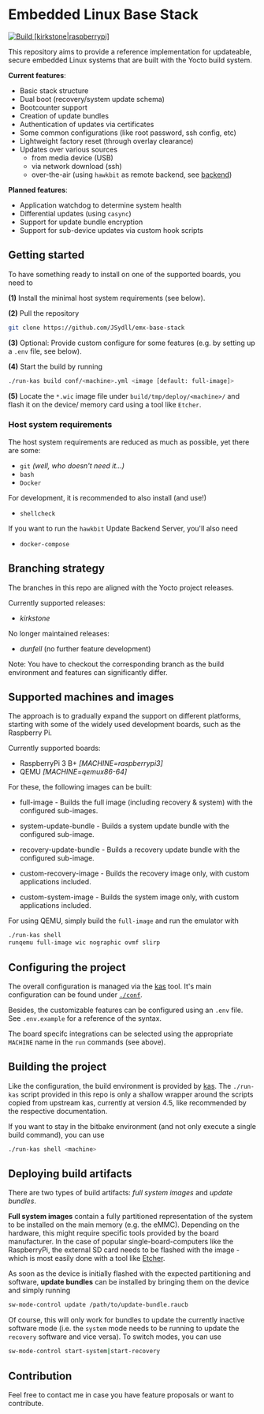 # Embedded Linux Base Stack

[![Build [kirkstone|raspberrypi]](https://ci.seydell.org/buildStatus/icon?job=emx-base-stack_kirkstone_raspberrypi3&subject=kirkstone/raspberrypi3)](https://ci.seydell.org/job/emx-base-stack_kirkstone_raspberrypi3/)

This repository aims to provide a reference implementation for updateable, secure embedded Linux systems
that are built with the Yocto build system.

**Current features**:

- Basic stack structure
- Dual boot (recovery/system update schema)
- Bootcounter support
- Creation of update bundles
- Authentication of updates via certificates
- Some common configurations (like root password, ssh config, etc)
- Lightweight factory reset (through overlay clearance)
- Updates over various sources
  - from media device (USB)
  - via network download (ssh)
  - over-the-air (using `hawkbit` as remote backend, see [backend](./backend/Readme.md))

**Planned features**:

- Application watchdog to determine system health
- Differential updates (using `casync`)
- Support for update bundle encryption
- Support for sub-device updates via custom hook scripts


## Getting started

To have something ready to install on one of the supported boards, you need to

**(1)** Install the minimal host system requirements (see below).

**(2)** Pull the repository

```bash
git clone https://github.com/JSydll/emx-base-stack
```

**(3)** Optional: Provide custom configure for some features (e.g. by setting up a `.env` file, see below).

**(4)** Start the build by running

```bash
./run-kas build conf/<machine>.yml <image [default: full-image]>
```

**(5)** Locate the `*.wic` image file under `build/tmp/deploy/<machine>/` and flash it
on the device/ memory card using a tool like `Etcher`. 


### Host system requirements

The host system requirements are reduced as much as possible, yet there are
some:

- `git` _(well, who doesn't need it...)_
- `bash`
- `Docker`

For development, it is recommended to also install (and use!)

- `shellcheck`

If you want to run the `hawkbit` Update Backend Server, you'll also need

- `docker-compose`


## Branching strategy

The branches in this repo are aligned with the Yocto project releases.

Currently supported releases:
- _kirkstone_

No longer maintained releases:
- _dunfell_ (no further feature development)

Note: You have to checkout the corresponding branch as the build environment and features
can significantly differ.


## Supported machines and images

The approach is to gradually expand the support on different platforms, starting with some of the widely
used development boards, such as the Raspberry Pi.

Currently supported boards:

- RaspberryPi 3 B+ _[MACHINE=raspberrypi3]_
- QEMU _[MACHINE=qemux86-64]_

For these, the following images can be built:

  - full-image              - Builds the full image (including recovery & system) with the configured sub-images.
  - system-update-bundle    - Builds a system update bundle with the configured sub-image.
  - recovery-update-bundle  - Builds a recovery update bundle with the configured sub-image.

  - custom-recovery-image   - Builds the recovery image only, with custom applications included.
  - custom-system-image     - Builds the system image only, with custom applications included.

For using QEMU, simply build the `full-image` and run the emulator with

```bash
./run-kas shell 
runqemu full-image wic nographic ovmf slirp
```


## Configuring the project

The overall configuration is managed via the [kas](https://github.com/siemens/kas) tool.
It's main configuration can be found under [`./conf`](./conf).

Besides, the customizable features can be configured using an `.env` file. See `.env.example` for a reference of the syntax.

The board specifc integrations can be selected using the appropriate `MACHINE` name in the `run` commands (see above).


## Building the project

Like the configuration, the build environment is provided by [kas](https://github.com/siemens/kas).
The `./run-kas` script provided in this repo is only a shallow wrapper around the scripts copied from upstream kas, 
currently at version 4.5, like recommended by the respective documentation.

If you want to stay in the bitbake environment (and not only execute a single build command), you can use
```bash
./run-kas shell <machine>
```


## Deploying build artifacts

There are two types of build artifacts: _full system images_ and _update bundles_.

**Full system images** contain a fully partitioned representation of the system to be installed
on the main memory (e.g. the eMMC).
Depending on the hardware, this might require specific tools provided by the board manufacturer.
In the case of popular single-board-computers like the RaspberryPi, the external SD card needs
to be flashed with the image - which is most easily done with a tool like
[Etcher](https://www.balena.io/etcher/).

As soon as the device is initially flashed with the expected partitioning and software,
**update bundles** can be installed by bringing them on the device and simply running

```bash
sw-mode-control update /path/to/update-bundle.raucb
```

Of course, this will only work for bundles to update the currently inactive software mode
(i.e. the `system` mode needs to be running to update the `recovery` software and vice versa).
To switch modes, you can use

```bash
sw-mode-control start-system|start-recovery
```


## Contribution

Feel free to contact me in case you have feature proposals or want to contribute.